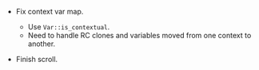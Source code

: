 * Fix context var map.
    - Use `Var::is_contextual`.
    - Need to handle RC clones and variables moved from one context to another.

* Finish scroll.